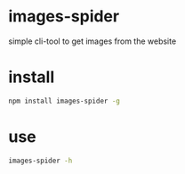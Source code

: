 # images-spider

simple cli-tool to get images from the website

# install

```bash
npm install images-spider -g
```

# use

```bash
images-spider -h
```
